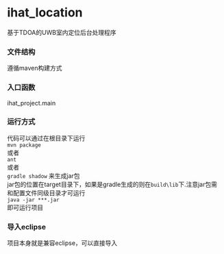 # ihat_location
基于TDOA的UWB室内定位后台处理程序<br/>
### 文件结构<br>
遵循maven构建方式
### 入口函数
ihat_project.main<br>
### 运行方式
代码可以通过在根目录下运行<br>
`mvn package`<br>
或者<br>
`ant`<br>
或者<br>
`gradle shadow`
来生成jar包<br>
jar包的位置在target目录下，如果是gradle生成的则在`build\lib`下.注意jar包需和配置文件同级目录才可运行<br>
`java -jar ***.jar`<br>
即可运行项目<br>
### 导入eclipse<br>
项目本身就是兼容eclipse，可以直接导入
